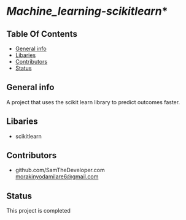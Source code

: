 # *Machine_learning-scikitlearn**

## **Table Of Contents**





* [General info](#general-info)
* [Libaries](#Libaries)
* [Contributors](#contributors)
* [Status](#status)

## General info
A project that uses the scikit learn library to predict outcomes faster.

## Libaries
* scikitlearn






## Contributors
* github.com/SamTheDeveloper.com
<br>  morakinyodamilare6@gmail.com



## Status
This project is completed





